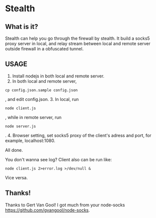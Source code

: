 Stealth
=======

What is it?
-----------

Stealth can help you go through the firewall by stealth. It build a socks5 proxy server in local, and relay stream between local and remote server outside firewall in a obfuscated tunnel.

USAGE
-----

1. Install nodejs in both local and remote server.
2. In both local and remote server,
```
cp config.json.sample config.json
```
, and edit config.json.
3. In local, run
```
node client.js
```
, while in remote server, run
```
node server.js
```
.
4. Browser setting, set socks5 proxy of the client's adress and port, for example, localhost:1080.

All done.

You don't wanna see log? Client also can be run like:
```
node client.js 2>error.log >/dev/null &
```
Vice versa.

Thanks!
-------
Thanks to Gert Van Gool! I got much from your node-socks https://github.com/gvangool/node-socks.
